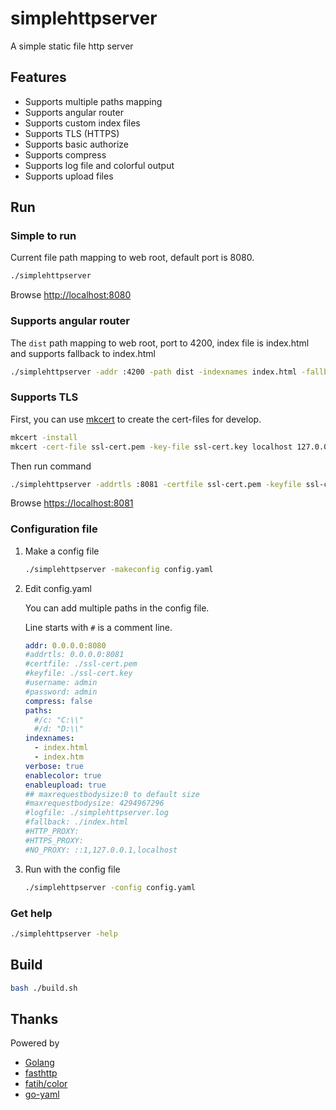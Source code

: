 # simplehttpserver

A simple static file http server

## Features

- Supports multiple paths mapping
- Supports angular router
- Supports custom index files
- Supports TLS (HTTPS)
- Supports basic authorize
- Supports compress
- Supports log file and colorful output
- Supports upload files

## Run

### Simple to run

Current file path mapping to web root, default port is 8080.

```sh
./simplehttpserver
```

Browse <http://localhost:8080>

### Supports angular router

The `dist` path mapping to web root, port to 4200, index file is index.html and supports fallback to index.html

```sh
./simplehttpserver -addr :4200 -path dist -indexnames index.html -fallback index.html
```

### Supports TLS

First, you can use [mkcert](https://github.com/FiloSottile/mkcert/releases) to create the cert-files for develop.

```sh
mkcert -install
mkcert -cert-file ssl-cert.pem -key-file ssl-cert.key localhost 127.0.0.1 ::1
```

Then run command

```sh
./simplehttpserver -addrtls :8081 -certfile ssl-cert.pem -keyfile ssl-cert.key -username admin -password admin -logfile 1.log
```

Browse <https://localhost:8081>

### Configuration file

1. Make a config file

    ```sh
    ./simplehttpserver -makeconfig config.yaml
    ```

2. Edit config.yaml

    You can add multiple paths in the config file.

    Line starts with `#` is a comment line.

    ```yaml
    addr: 0.0.0.0:8080
    #addrtls: 0.0.0.0:8081
    #certfile: ./ssl-cert.pem
    #keyfile: ./ssl-cert.key
    #username: admin
    #password: admin
    compress: false
    paths:
      #/c: "C:\\"
      #/d: "D:\\"
    indexnames:
      - index.html
      - index.htm
    verbose: true
    enablecolor: true
    enableupload: true
    ## maxrequestbodysize:0 to default size
    #maxrequestbodysize: 4294967296
    #logfile: ./simplehttpserver.log
    #fallback: ./index.html
    #HTTP_PROXY:
    #HTTPS_PROXY:
    #NO_PROXY: ::1,127.0.0.1,localhost
    ```

3. Run with the config file

    ```sh
    ./simplehttpserver -config config.yaml
    ```

### Get help

```sh
./simplehttpserver -help
```

## Build

```sh
bash ./build.sh
```

## Thanks

Powered by

- [Golang](https://golang.org)
- [fasthttp](https://github.com/valyala/fasthttp)
- [fatih/color](https://github.com/fatih/color)
- [go-yaml](https://github.com/go-yaml/yaml)
